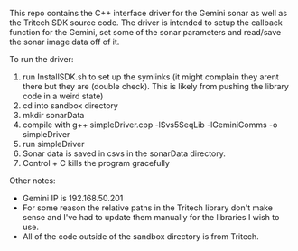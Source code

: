 This repo contains the C++ interface driver for the Gemini sonar as well as the Tritech SDK source code. The driver is intended to setup the callback function for the Gemini, set some of the sonar parameters and read/save the sonar image data off of it. 

To run the driver:

1. run InstallSDK.sh to set up the symlinks (it might complain they arent there but they are (double check). This is likely from pushing the library code in a weird state)
2. cd into sandbox directory
3. mkdir sonarData
4. compile with g++ simpleDriver.cpp -lSvs5SeqLib -lGeminiComms -o simpleDriver
5. run simpleDriver
6. Sonar data is saved in csvs in the sonarData directory.
7. Control + C kills the program gracefully

Other notes:
- Gemini IP is 192.168.50.201
- For some reason the relative paths in the Tritech library don't make sense and I've had to update them manually for the libraries I wish to use.
- All of the code outside of the sandbox directory is from Tritech.



